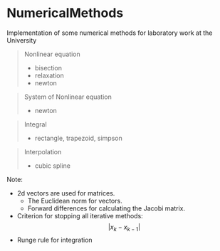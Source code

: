 # NumericalMethods

Implementation of some numerical methods for laboratory work at the University

> Nonlinear equation
> * bisection
> * relaxation
> * newton

>System of Nonlinear equation
> * newton

> Integral
> * rectangle, trapezoid, simpson

>Interpolation
> * cubic spline


Note:
- 2d vectors are used for matrices. 
    - The Euclidean norm for vectors. 
    - Forward differences for calculating the Jacobi matrix.
- Criterion for stopping all iterative methods: $$|x_k - x_{k-1}|$$
- Runge rule for integration
